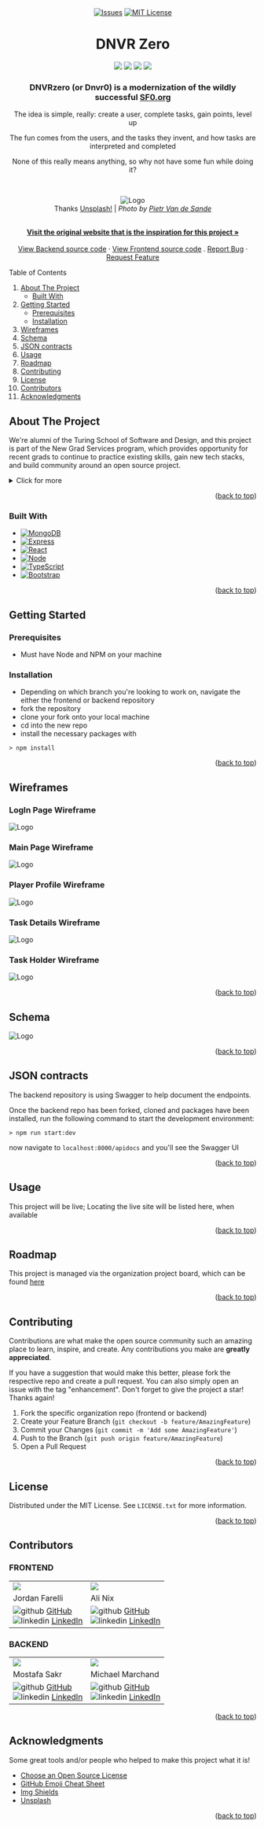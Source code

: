 <!-- Improved compatibility of back to top link: See: https://github.com/dnvr-zero/dnvr-zero/pull/73 -->

<a name="readme-top"></a>

<!--
*** Thanks for checking out the DNVRzero project! If you have a suggestion
*** that would make this better, please fork the repo and create a pull request
*** or simply open an issue with the tag "enhancement".
*** Don't forget to give the project a star!
*** Thanks again! Now go create something AMAZING! :D
-->

<!-- PROJECT SHIELDS -->
<!--
*** I'm using markdown "reference style" links for readability.
*** Reference links are enclosed in brackets [ ] instead of parentheses ( ).
*** See the bottom of this document for the declaration of the reference variables
*** for contributors-url, forks-url, etc. This is an optional, concise syntax you may use.
*** https://www.markdownguide.org/basic-syntax/#reference-style-links
-->

<!-- PROJECT LOGO -->
<br />
<div align="center">

[![Issues][issues-shield]][issues-url]
[![MIT License][license-shield]][license-url]


  <h1 align="center">DNVR Zero</h1>
    <img src="https://img.shields.io/badge/MongoDB-4EA94B?style=for-the-badge&logo=mongodb&logoColor=white" />
    <img src="https://img.shields.io/badge/Express.js-000000?style=for-the-badge&logo=express&logoColor=white" />
    <img src="https://img.shields.io/badge/React-20232A?style=for-the-badge&logo=react&logoColor=61DAFB" />
    <img src="https://img.shields.io/badge/Node.js-339933?style=for-the-badge&logo=nodedotjs&logoColor=white" />
  <p align="center">
    <h3>DNVRzero (or Dnvr0) is a modernization of the wildly successful <strong><a href="http://sf0.org">SF0.org</a></strong></h3>
    <p>The idea is simple, really: create a user, complete tasks, gain points, level up</p>
    <p>The fun comes from the users, and the tasks they invent, and how tasks are interpreted and completed</p>
    <p> None of this really means anything, so why not have some fun while doing it?</p>
    <br />
    <figure>
  <img src="https://github.com/dnvr-zero/dnvr-zero-be/raw/main/public/dnvrzero.jpg" alt="Logo">
  <figcaption>
    <span class="caption"> Thanks <a href="https://unsplash.com/license">Unsplash!</a></span> |
    <i class=""> Photo by <a href="https://unsplash.com/@planner1963">Pietr Van de Sande</a> </i>
  </figcaption>
  </figure>
    <br />
    <a href="http://sf0.org/"><strong>Visit the original website that is the inspiration for this project »</strong></a>
    <br />
    <br />
    <a href="https://github.com/dnvr-zero/dnvr-zero-be">View Backend source code</a>
    ·
    <a href="https://github.com/dnvr-zero/dnvr-zero-fe">View Frontend source code</a>
    .
    <a href="https://github.com/dnvr-zero/dnvr-zero-be/issues">Report Bug</a>
    ·
    <a href="https://github.com/dnvr-zero/dnvr-zero-be/issues">Request Feature</a>
  </p>
</div>

<!-- TABLE OF CONTENTS -->

  <summary>Table of Contents</summary>
  <ol>
    <li>
      <a href="#about-the-project">About The Project</a>
      <ul>
        <li><a href="#built-with">Built With</a></li>
      </ul>
    </li>
    <li>
      <a href="#getting-started">Getting Started</a>
      <ul>
        <li><a href="#prerequisites">Prerequisites</a></li>
        <li><a href="#installation">Installation</a></li>
      </ul>
    </li>
    <li><a href="#wireframes">Wireframes</a></li>
    <li><a href="#schema">Schema</a></li>
    <li><a href="#json-contracts">JSON contracts</a></li>
    <li><a href="#usage">Usage</a></li>
    <li><a href="#roadmap">Roadmap</a></li>
    <li><a href="#contributing">Contributing</a></li>
    <li><a href="#license">License</a></li>
    <li><a href="#contributors">Contributors</a></li>
    <li><a href="#acknowledgments">Acknowledgments</a></li>
  </ol>


<!-- ABOUT THE PROJECT -->

## About The Project

We're alumni of the Turing School of Software and Design, and this project is part of the New Grad Services program, which provides opportunity for recent grads to continue to practice existing skills, gain new tech stacks, and build community around an open source project.

<details>
<summary>Click for more</summary>
<p>We're (re)creating (or re-vitalizing) a site that encourages non-consumer leisure activities, creativity and exploring the habitat in which you find yourself. Create a "player", find a task to complete, and then sign up for that task. Submit proof once you're done and gain sweet, sweet fake internet points to level up.</p>

<p>If you'd rather invent tasks for people to complete, do that too! Date ideas? Solo dates? Artist's date? Looking for a cure for your boredom? Want to meet people and explore your city? Want to do something fun with a loved one? Want to break the monotony of the same ol' routine? What are you waiting for?</p>

<p>Collaborate with your friends! Collaborate with strangers! Or just complete these on your own.
</p>
</details>

<p align="right">(<a href="#readme-top">back to top</a>)</p>

### Built With

-   [![MongoDB][MongoDB]][mongo-url]
-   [![Express][Express]][express-url]
-   [![React][react]][react-url]
-   [![Node][Node]][node-url]
-   [![TypeScript][TypeScript]][typescript-url]
-   [![Bootstrap][Bootstrap]][bootstrap-url]

<p align="right">(<a href="#readme-top">back to top</a>)</p>

<!-- GETTING STARTED -->

## Getting Started

### Prerequisites

- Must have Node and NPM on your machine

### Installation

- Depending on which branch you're looking to work on, navigate the either the frontend or backend repository
- fork the repository
- clone your fork onto your local machine
- cd into the new repo
- install the necessary packages with

```
> npm install
```

<p align="right">(<a href="#readme-top">back to top</a>)</p>

<!-- Wireframes -->

## Wireframes

### LogIn Page Wireframe
<img src="https://github.com/dnvr-zero/dnvr-zero-be/raw/main/public/loginPageWireFrame.png" alt="Logo">

### Main Page Wireframe
<img src="https://github.com/dnvr-zero/dnvr-zero-be/raw/main/public/mainPageWireFrame.png" alt="Logo">

### Player Profile Wireframe
<img src="https://github.com/dnvr-zero/dnvr-zero-be/raw/main/public/playerProfileWireFrame.png" alt="Logo">

### Task Details Wireframe
<img src="https://github.com/dnvr-zero/dnvr-zero-be/raw/main/public/taskDetailsWireFrame.png" alt="Logo">

### Task Holder Wireframe
<img src="https://github.com/dnvr-zero/dnvr-zero-be/raw/main/public/taskHolderWireFrame.png" alt="Logo">

<p align="right">(<a href="#readme-top">back to top</a>)</p>

<!-- Schema -->

## Schema

<img src="https://github.com/dnvr-zero/dnvr-zero-be/raw/main/public/dnvr-zero-schema.jpeg" alt="Logo">


<p align="right">(<a href="#readme-top">back to top</a>)</p>

<!-- JSON contracts -->
## JSON contracts

The backend repository is using Swagger to help document the endpoints.

Once the backend repo has been forked, cloned and packages have been installed, run the following command to start the development environment:

```
> npm run start:dev
```

now navigate to `localhost:8000/apidocs` and you'll see the Swagger UI


<p align="right">(<a href="#readme-top">back to top</a>)</p>

<!-- USAGE EXAMPLES -->
## Usage

  This project will be live; Locating the live site will be listed here, when available

<p align="right">(<a href="#readme-top">back to top</a>)</p>

<!-- ROADMAP -->

## Roadmap

   This project is managed via the organization project board, which can be found [here](https://github.com/orgs/dnvr-zero/projects/2)


<p align="right">(<a href="#readme-top">back to top</a>)</p>

<!-- CONTRIBUTING -->

## Contributing

Contributions are what make the open source community such an amazing place to learn, inspire, and create. Any contributions you make are **greatly appreciated**.

If you have a suggestion that would make this better, please fork the respective repo and create a pull request. You can also simply open an issue with the tag "enhancement".
Don't forget to give the project a star! Thanks again!

1. Fork the specific organization repo (frontend or backend)
2. Create your Feature Branch (`git checkout -b feature/AmazingFeature`)
3. Commit your Changes (`git commit -m 'Add some AmazingFeature'`)
4. Push to the Branch (`git push origin feature/AmazingFeature`)
5. Open a Pull Request

<p align="right">(<a href="#readme-top">back to top</a>)</p>

<!-- LICENSE -->

## License

Distributed under the MIT License. See `LICENSE.txt` for more information.

<p align="right">(<a href="#readme-top">back to top</a>)</p>

<!-- Contributors -->

## Contributors

### FRONTEND
<table>
  <tr>
    <td><img src="https://avatars.githubusercontent.com/u/97558758?s=150&v=4"></td>
    <td><img src="https://avatars.githubusercontent.com/u/28677929?s=150&v=4"></td>
  </tr>
  <tr>
    <td>Jordan Farelli</td>
    <td>Ali Nix</td>
  </tr>
  <tr>
    <td>
      <img src="https://github.com/dnvr-zero/dnvr-zero-be/raw/main/public/github-logo.png" alt="github"> <a href="https://github.com/jfarelli">GitHub</a><br>
      <img src="https://github.com/dnvr-zero/dnvr-zero-be/raw/main/public/linkedin-logo.png" alt="linkedin"> <a href="https://www.linkedin.com/in/jordan-farelli/">LinkedIn</a>
    </td>
    <td>
      <img src="https://github.com/dnvr-zero/dnvr-zero-be/raw/main/public/github-logo.png" alt="github"> <a href="https://github.com/alinix1">GitHub</a><br>
      <img src="https://github.com/dnvr-zero/dnvr-zero-be/raw/main/public/linkedin-logo.png" alt="linkedin"> <a href="https://www.linkedin.com/in/ali-nix-38b9b9126/">LinkedIn</a>
    </td>
  </tr>
</table>

### BACKEND
<table>
  <tr>
    <td><img src="https://avatars.githubusercontent.com/u/110377741?s=150&v=4"></td>
    <td><img src="https://avatars.githubusercontent.com/u/35391349?s=150&v=4"></td>
  </tr>
  <tr>
    <td>Mostafa Sakr</td>
    <td>Michael Marchand</td>
  </tr>
  <tr>
    <td>
      <img src="https://github.com/dnvr-zero/dnvr-zero-be/raw/main/public/github-logo.png" alt="github"> <a href="https://github.com/msakr21">GitHub</a><br>
      <img src="https://github.com/dnvr-zero/dnvr-zero-be/raw/main/public/linkedin-logo.png" alt="linkedin"> <a href="https://www.linkedin.com/in/mostafasakr16/">LinkedIn</a>
    </td>
    <td>
      <img src="https://github.com/dnvr-zero/dnvr-zero-be/raw/main/public/github-logo.png" alt="github"> <a href="https://github.com/marchandMD">GitHub</a><br>
      <img src="https://github.com/dnvr-zero/dnvr-zero-be/raw/main/public/linkedin-logo.png" alt="linkedin"> <a href="https://www.linkedin.com/in/mmarchand1/">LinkedIn</a>
    </td>
  </tr>
</table>

<p align="right">(<a href="#readme-top">back to top</a>)</p>

<!-- ACKNOWLEDGMENTS -->

## Acknowledgments

Some great tools and/or people who helped to make this project what it is!

-   [Choose an Open Source License](https://choosealicense.com)
-   [GitHub Emoji Cheat Sheet](https://www.webpagefx.com/tools/emoji-cheat-sheet)
-   [Img Shields](https://shields.io)
-   [Unsplash](https://unsplash.com/)


<p align="right">(<a href="#readme-top">back to top</a>)</p>

<!-- MARKDOWN LINKS & IMAGES -->
<!-- https://www.markdownguide.org/basic-syntax/#reference-style-links -->

[contributors-shield]: https://img.shields.io/github/contributors/dnvr-zero/dnvr-zero-be.svg?style=for-the-badge
[contributors-url]: https://github.com/orgs/dnvr-zero/people
[forks-shield]: https://img.shields.io/github/forks/dnvr-zero/dnvr-zero.svg?style=for-the-badge
[forks-url]: https://github.com/dnvr-zero/dnvr-zero-be/network/members
[stars-shield]: https://img.shields.io/github/stars/dnvr-zero/dnvr-zero-be.svg?style=for-the-badge
[stars-url]: https://github.com/dnvr-zero/dnvr-zero-be/stargazers
[issues-shield]: https://img.shields.io/github/issues/dnvr-zero/dnvr-zero-be.svg?style=for-the-badge
[issues-url]: https://github.com/dnvr-zero/dnvr-zero-be/issues
[license-shield]: https://img.shields.io/github/license/dnvr-zero/dnvr-zero-be.svg?style=for-the-badge
[license-url]: https://github.com/dnvr-zero/dnvr-zero-be/blob/master/LICENSE.txt
[linkedin-shield]: https://img.shields.io/badge/-LinkedIn-black.svg?style=for-the-badge&logo=linkedin&colorB=555
[linkedin-url]: https://linkedin.com/in/mmarchand1/
[product-screenshot]: images/screenshot.png
[Bootstrap]: https://img.shields.io/badge/Bootstrap-v5.3.0-success
[bootstrap-url]: https://getbootstrap.com
[ruby.com]: https://img.shields.io/badge/ruby-v2.7.4-red
[ruby-url]: https://ruby-doc.org/core-2.7.2/
[rspec.com]: https://img.shields.io/badge/rspec-v3.12-success
[rspec-url]: https://rspec.info/documentation/
[MongoDB]: https://img.shields.io/badge/mongoDB-v5.6-success
[mongo-url]: https://www.mongodb.com/
[Express]: https://img.shields.io/badge/Express-v4.18-success
[express-url]: https://expressjs.com/
[React]: https://img.shields.io/badge/React-v18.2-success
[react-url]: https://react.dev/
[Node]: https://img.shields.io/badge/Node-v19.7.0-success
[node-url]: https://nodejs.dev/en/
[TypeScript]: https://img.shields.io/badge/TypeScript-v4.9.5-success
[typescript-url]: https://react.dev/
